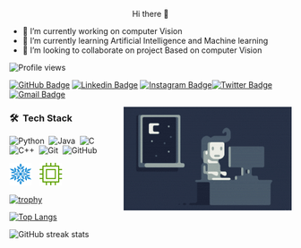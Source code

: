 <p align='center'>
Hi there 👋
</p> 

- 🔭 I’m currently working on computer Vision  
- 🌱 I’m currently learning Artificial Intelligence and Machine learning 
- 👯 I’m looking to collaborate on project Based on computer Vision 


![Profile views](https://gpvc.arturio.dev/shivnathchavan)  
 


<p align="left"> 

[![GitHub Badge](https://img.shields.io/badge/-github-24292e?style=flat-circle&labelColor=24292e&logo=github&logoColor=white&link=https://github.com/shivnathchavan)](https://github.com/shivnathchavan) [![Linkedin Badge](https://img.shields.io/badge/-linkedin-blue?style=flat-circle&logo=Linkedin&logoColor=white&link=https:////www.linkedin.com/in/shivnath-chavan-shiva111)](https://www.linkedin.com/in/shivnath-chavan-shiva111) [![Instagram Badge](https://img.shields.io/badge/-Instagram-e02c73?style=flat-circle&labelColor=e02c73&logo=Instagram&logoColor=white&link=https://www.instagram.com/sh1vnth/?hl=en)](https://www.instagram.com/sh1vnth/?hl=en)[![Twitter Badge](https://img.shields.io/badge/-Twitter-1ca0f1?style=flat-circle&labelColor=1ca0f1&logo=twitter&logoColor=white&link=https://twitter.com/ChavanShivnath)](https://twitter.com/ChavanShivnath) [![Gmail Badge](https://img.shields.io/badge/-GMail-d54b3d?style=flat-circle&labelColor=d54b3d&logo=gmail&logoColor=white&link=mailto:Itsshivnath@gmail.com)](mailto:itsshivnath@gmail.com) 


</p> 


<img alt="Night Coding" src="https://raw.githubusercontent.com/AVS1508/AVS1508/master/assets/Night-Coding.gif" align="right"/>

### 🛠 &nbsp;Tech Stack

![Python](https://img.shields.io/badge/-Python-05122A?style=flat&logo=python)&nbsp;
![Java](https://img.shields.io/badge/-Java-05122A?style=flat&logo=Java&logoColor=FFA518)&nbsp;
![C](https://img.shields.io/badge/-C-05122A?style=flat&logo=C&logoColor=A8B9CC)&nbsp;
![C++](https://img.shields.io/badge/-C++-05122A?style=flat&logo=C%2B%2B&logoColor=00599C)&nbsp;
![Git](https://img.shields.io/badge/-Git-05122A?style=flat&logo=git)&nbsp;
![GitHub](https://img.shields.io/badge/-GitHub-05122A?style=flat&logo=github)&nbsp;


 <p align="left"> 
<a href='https://archiveprogram.github.com/'><img src='https://raw.githubusercontent.com/acervenky/animated-github-badges/master/assets/acbadge.gif' width='40' height='40'></a> <a href='https://docs.github.com/en/developers'><img src='https://raw.githubusercontent.com/acervenky/animated-github-badges/master/assets/devbadge.gif' width='40' height='40'></a> 
</p> 
 
[![trophy](https://github-profile-trophy.vercel.app/?username=shivnathchavan)](https://github.com/ryo-ma/github-profile-trophy)

[![Top Langs](https://github-readme-stats.vercel.app/api/top-langs/?username=shivnathchavan)](https://github.com/anuraghazra/github-readme-stats)

![GitHub streak stats](https://github-readme-streak-stats.herokuapp.com/?user=shivnathchavan)  

